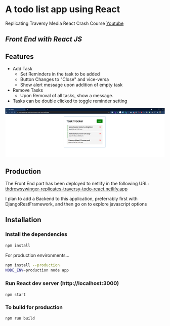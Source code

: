 # A todo list app using React
Replicating Traversy Media React Crash Course [Youtube](https://www.youtube.com/watch?v=w7ejDZ8SWv8)

## _Front End with React JS_

## Features

- Add Task
    - Set Reminders in the task to be added
    - Button Changes to "Close" and vice-versa
    - Show alert message upon addition of empty task
- Remove Tasks
    - Upon Removal of all tasks, show a message.    
- Tasks can be double clicked to toggle reminder setting

![The Page](./screenshot.png)

## Production

The Front End part has been deployed to netlify in the following URL: 
[thdrowsywinger-replicates-traversy-todo-react.netlify.app](https://thdrowsywinger-replicates-traversy-todo-react.netlify.app/)

I plan to add a Backend to this application, preferrably first with DjangoRestFramework, and then go on to explore javascript options

## Installation

### Install the dependencies 

```sh
npm install
```

For production environments...

```sh
npm install --production
NODE_ENV=production node app
```
### Run React dev server (http://localhost:3000)

```
npm start
```

### To build for production

```
npm run build
```
